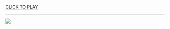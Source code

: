 
<a href="https://premium76.site?title=classroom_games_unblocked&ref=13M">CLICK TO PLAY</a></h3>
<hr>

<a href="https://premium76.site?title=classroom_games_unblocked&ref=13M"><img src="https://clearcache.store/games.png"></a>


